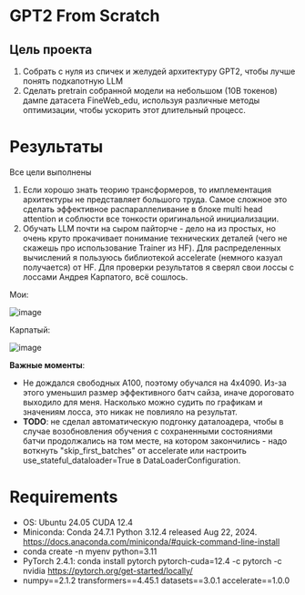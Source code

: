 # GPT2 From Scratch

## Цель проекта
1. Собрать с нуля из спичек и желудей архитектуру GPT2, чтобы лучше понять подкапотную LLM
2. Сделать pretrain собранной модели на небольшом (10B токенов) дампе датасета FineWeb_edu, используя различные методы оптимизации, чтобы ускорить этот длительный процесс.

# Результаты
Все цели выполнены
1. Если хорошо знать теорию трансформеров, то имплементация архитектуры не представляет большого труда. Самое сложное это сделать эффективное распараллеливание в блоке multi head attention и соблюсти все тонкости оригинальной инициализации.
2. Обучать LLM почти на сыром пайторче - дело на из простых, но очень круто прокачивает понимание технических деталей (чего не скажешь про использование Trainer из HF). Для распределенных вычислений я пользуюсь библиотекой accelerate (немного казуал получается) от HF. Для проверки результатов я сверял свои лоссы с лоссами Андрея Карпатого, всё сошлось.

Мои:

![image](https://github.com/user-attachments/assets/e547e9df-243e-4628-a315-2b81e3fff07d)

Карпатый:

![image](https://github.com/user-attachments/assets/66ef3b3b-e296-4bd2-80d7-adf5ee76f019)

**Важные моменты**:
- Не дождался свободных A100, поэтому обучался на 4x4090. Из-за этого уменьшил размер эффективного батч сайза, иначе дороговато выходило для меня. Насколько можно судить по графикам и значениям лосса, это никак не повлияло на результат.
- **TODO**: не сделал автоматическую подгонку даталоадера, чтобы в случае возобновления обучения с сохраненными состояниями батчи продолжались на том месте, на котором закончились - надо воткнуть "skip_first_batches" от accelerate или настроить use_stateful_dataloader=True в DataLoaderConfiguration. 


# Requirements

- OS: Ubuntu 24.05 CUDA 12.4
- Miniconda: Conda 24.7.1 Python 3.12.4 released Aug 22, 2024. https://docs.anaconda.com/miniconda/#quick-command-line-install
- conda create -n myenv python=3.11
- PyTorch 2.4.1: conda install pytorch pytorch-cuda=12.4 -c pytorch -c nvidia    https://pytorch.org/get-started/locally/
- numpy==2.1.2 transformers==4.45.1 datasets==3.0.1 accelerate==1.0.0
